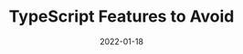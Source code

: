 ---
date: 2022-01-18
draft: true
publisher: exec_prog
tags:
  - typescript
target_url: https://www.executeprogram.com/blog/typescript-features-to-avoid
title: TypeScript Features to Avoid
---
